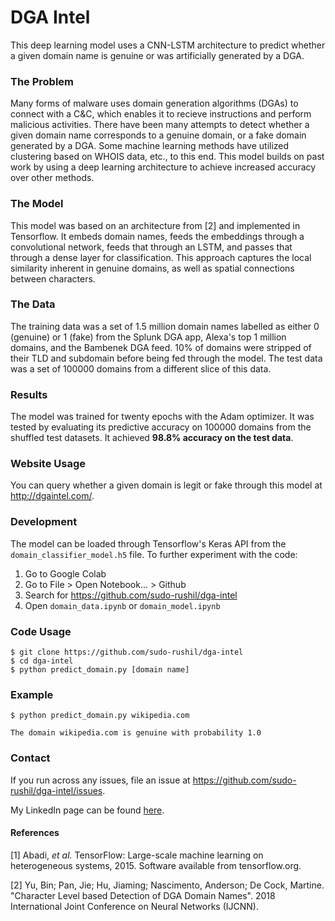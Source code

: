 # DGA Intel
This deep learning model uses a CNN-LSTM architecture to predict whether a given domain name is genuine or was artificially generated by a DGA.

### The Problem
Many forms of malware uses domain generation algorithms (DGAs) to connect with a C&C, which enables it to recieve instructions and perform malicious activities. There have been many attempts to detect whether a given domain name corresponds to a genuine domain, or a fake domain generated by a DGA. Some machine learning methods have utilized clustering based on WHOIS data, etc., to this end. This model builds on past work by using a deep learning architecture to achieve increased accuracy over other methods.

### The Model
This model was based on an architecture from  [2] and implemented in Tensorflow. It embeds domain names, feeds the embeddings through a convolutional network, feeds that through an LSTM, and passes that through a dense layer for classification. This approach captures the local similarity inherent in genuine domains, as well as spatial connections between characters.

### The Data
The training data was a set of 1.5 million domain names labelled as either 0 (genuine) or 1 (fake) from the Splunk DGA app, Alexa's top 1 million domains, and the Bambenek DGA feed. 10% of domains were stripped of their TLD and subdomain before being fed through the model. The test data was a set of 100000 domains from a different slice of this data.

### Results
The model was trained for twenty epochs with the Adam optimizer. It was tested by evaluating its predictive accuracy on 100000 domains from the shuffled test datasets. It achieved **98.8% accuracy on the test data**.

### Website Usage
You can query whether a given domain is legit or fake through this model at http://dgaintel.com/.

### Development 
The model can be loaded through Tensorflow's Keras API from the `domain_classifier_model.h5` file.
To further experiment with the code:

1. Go to Google Colab 
2. Go to File > Open Notebook... > Github
3. Search for https://github.com/sudo-rushil/dga-intel
4. Open `domain_data.ipynb` or `domain_model.ipynb`

### Code Usage
    $ git clone https://github.com/sudo-rushil/dga-intel
    $ cd dga-intel
    $ python predict_domain.py [domain name]

### Example
    $ python predict_domain.py wikipedia.com
    
    The domain wikipedia.com is genuine with probability 1.0

### Contact
If you run across any issues, file an issue at https://github.com/sudo-rushil/dga-intel/issues. 

My LinkedIn page can be found [here](https://www.linkedin.com/in/rushil-mallarapu/).

#### References
[1] Abadi, *et al.* TensorFlow: Large-scale machine learning on heterogeneous systems, 2015. Software available from tensorflow.org.

[2]  Yu, Bin; Pan, Jie; Hu, Jiaming; Nascimento, Anderson; De Cock, Martine. "Character Level based Detection of DGA Domain Names". 2018 International Joint Conference on Neural Networks (IJCNN).
